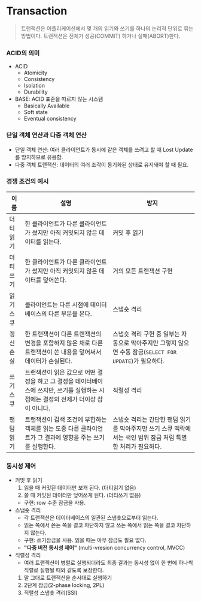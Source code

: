 # Transaction

> 트랜잭션은 어플리케이션에서 몇 개의 읽기와 쓰기를 하나의 논리적 단위로 묶는 방법이다. 트랜잭션은 전체가 성공(COMMIT) 하거나 실패(ABORT)한다.

### ACID의 의미
- ACID
    - Atomicity
    - Consistency
    - Isolation
    - Durability
- BASE: ACID 표준을 따르지 않는 시스템
    - Basically Available
    - Soft state
    - Eventual consistency

### 단일 객체 연산과 다중 객체 연산
- 단일 객체 연산: 여러 클라이언트가 동시에 같은 객체를 쓰려고 할 때 Lost Update를 방지하므로 유용함.
- 다중 객체 트랜잭션: 데이터의 여러 조각이 동기화된 상태로 유지돼야 할 때 필요.

### 경쟁 조건의 예시
|이름|설명|방지|
|------|------|------|
|더티 읽기|한 클라이언트가 다른 클라이언트가 썼지만 아직 커밋되지 않은 데이터를 읽는다.| 커밋 후 읽기 |
|더티 쓰기|한 클라이언트가 다른 클라이언트가 썼지만 아직 커밋되지 않은 데이터를 덮어쓴다.| 거의 모든 트랜잭션 구현 |
|읽기 스큐|클라이언트는 다른 시점에 데이터베이스의 다른 부분을 본다.| 스냅숏 격리|
|갱신 손실| 한 트랜잭션이 다른 트랜잭션의 변경을 포함하지 않은 채로 다른 트랜잭션이 쓴 내용을 덮어써서 데이터가 손실된다. | 스냅숏 격리 구현 중 일부는 자동으로 막아주지만 그렇지 않으면 수동 잠금(`SELECT FOR UPDATE`)가 필요하다.|
|쓰기 스큐| 트랜잭션이 읽은 값으로 어떤 결정을 하고 그 결정을 데이터베이스에 쓰지만, 쓰기를 실행하는 시점에는 결정의 전제가 더이상 참이 아니다. | 직렬성 격리|
|팬텀 읽기| 트랜잭션이 검색 조건에 부합하는 객체를 읽는 도중 다른 클라이언트가 그 결과에 영향을 주는 쓰기를 실행한다. | 스냅숏 격리는 간단한 팬텀 읽기를 막아주지만 쓰기 스큐 맥락에서는 색인 범위 잠금 처럼 특별한 처리가 필요하다.|

### 동시성 제어
- 커밋 후 읽기
    1. 읽을 때 커밋된 데이터만 보개 된다. (더티읽기 없음)
    2. 쓸 때 커밋된 데이터만 덮어쓰게 된다. (더티쓰기 없음)
    - 구현: row 수준 잠금을 사용.
- 스냅숏 격리
    - 각 트랜잭션은 데이터베이스의 일관된 스냅숏으로부터 읽는다.
    - 읽는 쪽에서 쓴는 쪽을 결코 차단하지 않고 쓰는 쪽에서 읽는 쪽을 결코 차단하지 않는다.
    - 구현: 쓰기잠금을 사용. 읽을 때는 아무 잠금도 필요 없다.
    - **"다중 버전 동시성 제어"** (multi-vresion concurrency control, MVCC)
- 직렬성 격리
    - 여러 트랜젝션이 병렬로 실행되더라도 최종 결과는 동시성 없이 한 번에 하나씩 직렬로 실행될 때와 같도록 보장한다.
    1. 말 그대로 트랜잭션을 순서대로 실행하기
    2. 2단계 잠금(2-phase locking, 2PL)
    3. 직렬성 스냅숏 격리(SSI)
